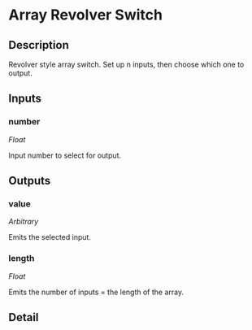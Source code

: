 # Array Revolver Switch

## Description
Revolver style array switch. Set up n inputs, then choose which one to output.

## Inputs
### number

*Float*

Input number to select for output.

## Outputs
### value

*Arbitrary*

Emits the selected input.

### length

*Float*

Emits the number of inputs = the length of the array.

## Detail

